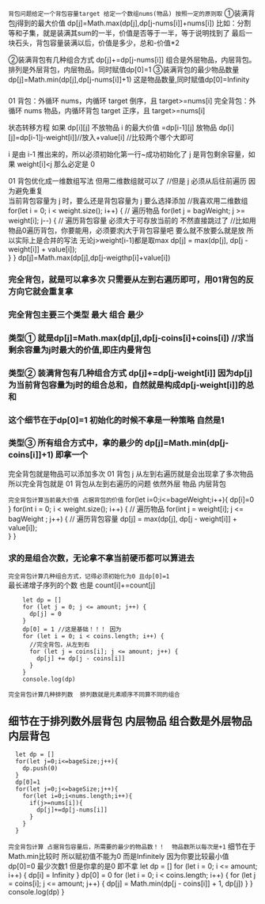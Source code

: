 `背包问题给定一个背包容量target 给定一个数组nums(物品) 按照一定的原则取`
①装满背包j得到的最大价值  dp[j]=Math.max(dp[j],dp[j-nums[i]]+nums[i])
比如：分割等和子集，就是装满其sum的一半，价值是否等于一半，等于说明找到了
最后一块石头，背包容量装满以后，价值是多少，总和-价值*2

②装满背包有几种组合方式 dp[j]+=dp[j-nums[i]]  组合是外层物品，内层背包。排列是外层背包，内层物品。同时赋值dp[0]=1
③装满背包的最少物品数量 dp[j]=Math.min(dp[j],dp[j-nums[i]]+1) 这是物品数量,同时赋值dp[0]=Infinity


###

01 背包：外循环 nums，内循环 target 倒序，且 target>=nums[i]
完全背包：外循环 nums 物品，内循环背包 target 正序，且 target>=nums[i]

状态转移方程 如果 dp[i][j] 不放物品 i 的最大价值 =dp[i-1][j]
放物品 dp[i][j]=dp[i-1]j-weight[i]]//放入+value[i]
//比较两个哪个大即可

i 是由 i-1 推出来的，所以必须初始化第一行~成功初始化了
j 是背包剩余容量，如果 weight[i]<j 那么必定是 0

01 背包优化成一维数组写法  但用二维数组就可以了
//但是 j 必须从后往前遍历 因为避免重复  
当前背包容量为 j 时，要么还是背包容量为 j 要么选择添加
//我喜欢用二维数组
for(let i = 0; i < weight.size(); i++) { // 遍历物品
    for(let j = bagWeight; j >= weight[i]; j--) { // 遍历背包容量 必须大于可存放当前的 不然直接跳过了
      //比如用物品0遍历背包，你要能用，必须要求j大于背包容量吧 要么就不放要么就是放 所以实际上是合并的写法  无论j>weight[i-1]都是取max
      dp[j] = max(dp[j], dp[j - weight[i]] + value[i]);  
}
}
dp[j]=Math.max(dp[j],dp[j-weigthp[i]+value[i])


### 完全背包，就是可以拿多次 只需要从左到右遍历即可，用01背包的反方向它就会重复拿
###  完全背包主要三个类型  最大 组合 最少
###  类型①  就是dp[j]=Math.max(dp[j],dp[j-coins[i]+coins[i])   //求当剩余容量为j时最大的价值,即庄内曼背包 
###  类型②  装满背包有几种组合方式 dp[j]+=dp[j-weight[i]]  因为dp[j]为当前背包容量为j时的组合总和，自然就是构成dp[j-weight[i]]的总和
###  这个细节在于dp[0]=1 初始化的时候不拿是一种策略 自然是1
###  类型③  所有组合方式中，拿的最少的   dp[j]=Math.min(dp[j-coins[i]]+1) 即拿一个  

完全背包就是物品可以添加多次 01 背包 j 从左到右遍历就是会出现拿了多次物品
所以完全背包就是 01 背包从左到右遍历的问题 依然外层 物品 内层背包


`完全背包计算当前最大价值 占据背包的价值`
for(let i=0;i<=bageWeight;i++){
  dp[i]=0
}
for(int i = 0; i < weight.size(); i++) { // 遍历物品
    for(int j = weight[i]; j <= bagWeight ; j++) { // 遍历背包容量
        dp[j] = max(dp[j], dp[j - weight[i]] + value[i]);  
    }
}

### 求的是组合次数，无论拿不拿当前硬币都可以算进去 
`完全背包计算几种组合方式，记得必须初始化为0 且dp[0]=1  `  
最长递增子序列的个数 也是 count[i]+=count[j]

        let dp = []
        for (let j = 0; j <= amount; j++) {
          dp[j] = 0
        }
        dp[0] = 1 //这是基础！！！ 因为
        for (let i = 0; i < coins.length; i++) {
          //完全背包，从左到右
          for (let j = coins[i]; j <= amount; j++) {
            dp[j] += dp[j - coins[i]]
          }
        }
        console.log(dp)

`完全背包计算几种排列数  排列数就是元素顺序不同算不同的组合`
## 细节在于排列数外层背包 内层物品  组合数是外层物品 内层背包
      let dp = []
      for(let j=0;i<=bageSize;j++){
        dp.push(0)
      }
      dp[0]=1
      for(let j=0;j<=bageSize;j++){
        for(let i=0;i<nums.length;i++){
          if(j>=nums[i]){
            dp[j]+=dp[j-nums[i]]
          }
        }
      }

 
 `完全背包计算 占据背包容量后，所需要的最少的物品数！！  物品数所以每次是+1`
细节在于Math.min比较时 所以赋初值不能为0 而是Infinitely 因为你要比较最小值
   dp[0]=0  最少次数1  但是你拿的是0 即不拿 
   let dp = []
        for (let i = 0; i <= amount; i++) {
          dp[i] = Infinity
        }
        dp[0] = 0
        for (let i = 0; i < coins.length; i++) {
          for (let j = coins[i]; j <= amount; j++) {
            dp[j] = Math.min(dp[j - coins[i]] + 1, dp[j])
          }
        }
        console.log(dp)
      }


